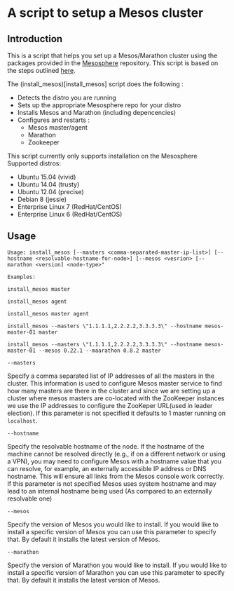 # A script to setup a Mesos cluster
## Introduction
This is a script that helps you set up a Mesos/Marathon cluster using the packages provided in the [Mesosphere](https://mesosphere.com/) repository. This script is based on the steps outlined [here](https://open.mesosphere.com/getting-started/install/).

The (install_mesos)[install_mesos] script does the following : 
* Detects the distro you are running
* Sets up the appropriate Mesosphere repo for your distro
* Installs Mesos and Marathon (including depencencies)
* Configures and restarts :
   * Mesos master/agent
   * Marathon
   * Zookeeper

This script currently only supports installation on the Mesosphere Supported distros: 

* Ubuntu 15.04 (vivid)
* Ubuntu 14.04 (trusty)
* Ubuntu 12.04 (precise)
* Debian 8 (jessie)
* Enterprise Linux 7 (RedHat/CentOS)
* Enterprise Linux 6 (RedHat/CentOS)

## Usage

```
Usage: install_mesos [--masters <comma-separated-master-ip-list>] [--hostname <resolvable-hostname-for-node>] [--mesos <vesrion> [--marathon <version] <node-type>"

Examples:

install_mesos master

install_mesos agent

install_mesos master agent

install_mesos --masters \"1.1.1.1,2.2.2.2,3.3.3.3\" --hostname mesos-master-01 master

install_mesos --masters \"1.1.1.1,2.2.2.2,3.3.3.3\" --hostname mesos-master-01 --mesos 0.22.1 --maarathon 0.8.2 master 
```

```
--masters
```
Specify a comma separated list of IP addresses of all the masters in the cluster. This information is used to configure Mesos master service to find how many masters are there in the cluster and since we are setting up a cluster where mesos masters are co-located with the ZooKeeper instances we use the IP addresses to configure the ZooKeper URL(used in leader election). If this parameter is not specified it defaults to 1 master running on `localhost`.

```
--hostname
```
Specify the resolvable hostname of the node. If the hostname of the machine cannot be resolved directly (e.g., if on a different network or using a VPN), you may need to configure Mesos with a hostname value that you can resolve, for example, an externally accessible IP address or DNS hostname. This will ensure all links from the Mesos console work correctly. If this parameter is not specified Mesos uses system hostname and may lead to an internal hostname being used (As compared to an externally resolvable one)

```
--mesos
```
Specify the version of Mesos you would like to install. If you would like to install a specific version of Mesos you can use this parameter to specify that. By default it installs the latest version of Mesos.

```
--marathon
```
Specify the version of Marathon you would like to install. If you would like to install a specific version of Marathon you can use this parameter to specify that. By default it installs the latest version of Mesos.
